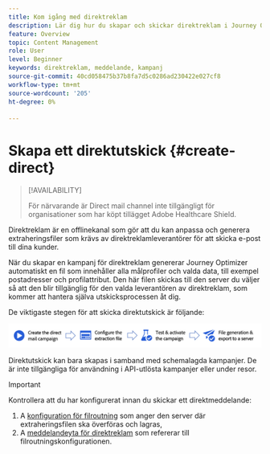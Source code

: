 ```yaml
---
title: Kom igång med direktreklam
description: Lär dig hur du skapar och skickar direktreklam i Journey Optimizer
feature: Overview
topic: Content Management
role: User
level: Beginner
keywords: direktreklam, meddelande, kampanj
source-git-commit: 40cd058475b37b8fa7d5c0286ad230422e027cf8
workflow-type: tm+mt
source-wordcount: '205'
ht-degree: 0%

---
```


# Skapa ett direktutskick {#create-direct}

>[!AVAILABILITY]
>
>För närvarande är Direct mail channel inte tillgängligt för organisationer som har köpt tillägget Adobe Healthcare Shield.

Direktreklam är en offlinekanal som gör att du kan anpassa och generera extraheringsfiler som krävs av direktreklamleverantörer för att skicka e-post till dina kunder.

När du skapar en kampanj för direktreklam genererar Journey Optimizer automatiskt en fil som innehåller alla målprofiler och valda data, till exempel postadresser och profilattribut. Den här filen skickas till den server du väljer så att den blir tillgänglig för den valda leverantören av direktreklam, som kommer att hantera själva utskicksprocessen åt dig.

De viktigaste stegen för att skicka direktutskick är följande:

![](assets/dm-creation-process.png)

Direktutskick kan bara skapas i samband med schemalagda kampanjer. De är inte tillgängliga för användning i API-utlösta kampanjer eller under resor.

>[!IMPORTANT]
>
>Kontrollera att du har konfigurerat innan du skickar ett direktmeddelande:
>
>1. A [konfiguration för filroutning](../direct-mail/direct-mail-configuration.md#file-routing-configuration) som anger den server där extraheringsfilen ska överföras och lagras,
>1. A [meddelandeyta för direktreklam](../direct-mail/direct-mail-configuration.md#direct-mail-surface) som refererar till filroutningskonfigurationen.
